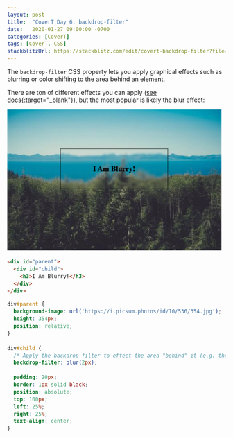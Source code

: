 ```yaml
---
layout: post
title:  "CoverT Day 6: backdrop-filter"
date:   2020-01-27 09:00:00 -0700
categories: [CoverT]
tags: [CoverT, CSS]
stackblitzUrl: https://stackblitz.com/edit/covert-backdrop-filter?file=style.css
---
```


The `backdrop-filter` CSS property lets you apply graphical effects such as blurring or color shifting to the area behind an element.

There are ton of different effects you can apply ([see docs](https://developer.mozilla.org/en-US/docs/Web/CSS/backdrop-filter){:target="_blank"}), but the most popular is likely the blur effect:

<img height="325px" src="/assets/images/backdrop-filter-example.png" alt="backdrop-filter example" /> 

```html
<div id="parent">
  <div id="child">
    <h3>I Am Blurry!</h3>
  </div>
</div>
```

```css
div#parent {
  background-image: url('https://i.picsum.photos/id/10/536/354.jpg');
  height: 354px;
  position: relative;
}

div#child {
  /* Apply the backdrop-filter to effect the area "behind" it (e.g. the parent) */
  backdrop-filter: blur(2px);
  
  padding: 20px;
  border: 1px solid black;
  position: absolute;
  top: 100px;
  left: 25%;
  right: 25%;
  text-align: center;
}
```
